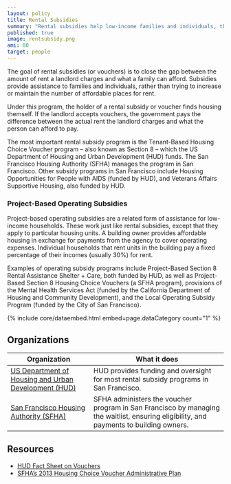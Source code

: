 ```yaml
---
layout: policy
title: Rental Subsidies
summary: "Rental subsidies help low-income families and individuals, the elderly, and the disabled afford housing in the private market..."
published: true
image: rentsubsidy.png
ami: 80
target: people
---
```


The goal of rental subsidies (or vouchers) is to close the gap between the amount of rent a landlord charges and what a family can afford. Subsidies provide assistance to families and individuals, rather than trying to increase or maintain the number of affordable places for rent.

Under this program, the holder of a rental subsidy or voucher finds housing themself. If the landlord accepts vouchers, the government pays the difference between the actual rent the landlord charges and what the person can afford to pay.

The most important rental subsidy program is the Tenant-Based Housing Choice Voucher program – also known as Section 8 – which the US Department of Housing and Urban Development (HUD) funds. The San Francisco Housing Authority (SFHA) manages the program in San Francisco. Other subsidy programs in San Francisco include Housing Opportunities for People with AIDS (funded by HUD), and Veterans Affairs Supportive Housing, also funded by HUD.

### Project-Based Operating Subsidies
Project-based operating subsidies are a related form of assistance for low-income households. These work just like rental subsidies, except that they apply to particular housing units. A building owner provides affordable housing in exchange for payments from the agency to cover operating expenses. Individual households that rent units in the building pay a fixed percentage of their incomes (usually 30%) for rent.

Examples of operating subsidy programs include Project-Based Section 8 Rental Assistance Shelter + Care, both funded by HUD, as well as Project-Based Section 8 Housing Choice Vouchers (a SFHA program), provisions of the Mental Health Services Act (funded by the California Department of Housing and Community Development), and the Local Operating Subsidy Program (funded by the City of San Francisco).

{% include core/dataembed.html embed=page.dataCategory count="1" %}

## Organizations
Organization | What it does
-------------|--------------
[US Department of Housing and Urban Development (HUD)](http://www.hud.gov) | HUD provides funding and oversight for most rental subsidy programs in San Francisco.
[San Francisco Housing Authority (SFHA)](http://www.sfha.org/) | SFHA administers the voucher program in San Francisco by managing the waitlist, ensuring eligibility, and payments to building owners.

## Resources
- [HUD Fact Sheet on Vouchers](http://portal.hud.gov/hudportal/HUD?src=/topics/housing_choice_voucher_program_section_8)
- [SFHA’s 2013 Housing Choice Voucher Administrative Plan](http://www.sfha.org/2013-Housing-Choice-Voucher-Administrative-Plan.html)